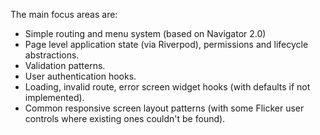 The main focus areas are:  

- Simple routing and menu system (based on Navigator 2.0)  
- Page level application state (via Riverpod), permissions and lifecycle abstractions. 
- Validation patterns.
- User authentication hooks.
- Loading, invalid route, error screen widget hooks (with defaults if not implemented).
- Common responsive screen layout patterns (with some Flicker user controls where existing ones couldn't be found).